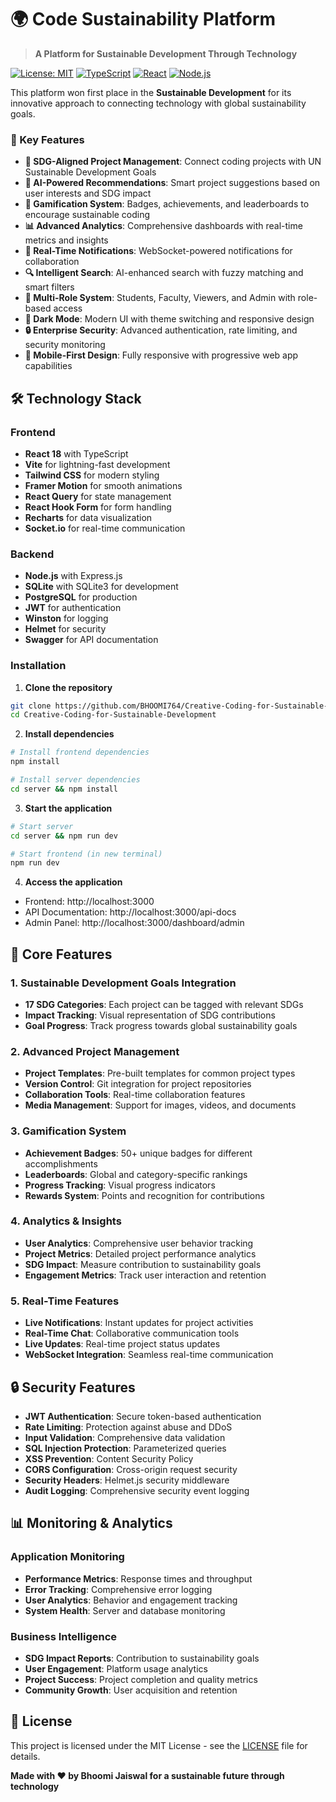 ﻿# 🌍 Code Sustainability Platform

> **A Platform for Sustainable Development Through Technology**

[![License: MIT](https://img.shields.io/badge/License-MIT-yellow.svg)](https://opensource.org/licenses/MIT)
[![TypeScript](https://img.shields.io/badge/TypeScript-007ACC?logo=typescript&logoColor=white)](https://www.typescriptlang.org/)
[![React](https://img.shields.io/badge/React-20232A?logo=react&logoColor=61DAFB)](https://reactjs.org/)
[![Node.js](https://img.shields.io/badge/Node.js-43853D?logo=node.js&logoColor=white)](https://nodejs.org/)


This platform won first place in the **Sustainable Development** for its innovative approach to connecting technology with global sustainability goals.

### 🚀 Key Features

- **🎯 SDG-Aligned Project Management**: Connect coding projects with UN Sustainable Development Goals
- **🤖 AI-Powered Recommendations**: Smart project suggestions based on user interests and SDG impact
- **🏅 Gamification System**: Badges, achievements, and leaderboards to encourage sustainable coding
- **📊 Advanced Analytics**: Comprehensive dashboards with real-time metrics and insights
- **🔔 Real-Time Notifications**: WebSocket-powered notifications for collaboration
- **🔍 Intelligent Search**: AI-enhanced search with fuzzy matching and smart filters
- **👥 Multi-Role System**: Students, Faculty, Viewers, and Admin with role-based access
- **🌙 Dark Mode**: Modern UI with theme switching and responsive design
- **🔒 Enterprise Security**: Advanced authentication, rate limiting, and security monitoring
- **📱 Mobile-First Design**: Fully responsive with progressive web app capabilities

## 🛠️ Technology Stack

### Frontend
- **React 18** with TypeScript
- **Vite** for lightning-fast development
- **Tailwind CSS** for modern styling
- **Framer Motion** for smooth animations
- **React Query** for state management
- **React Hook Form** for form handling
- **Recharts** for data visualization
- **Socket.io** for real-time communication

### Backend
- **Node.js** with Express.js
- **SQLite** with SQLite3 for development
- **PostgreSQL** for production
- **JWT** for authentication
- **Winston** for logging
- **Helmet** for security
- **Swagger** for API documentation

### Installation

1. **Clone the repository**
```bash
git clone https://github.com/BHOOMI764/Creative-Coding-for-Sustainable-Development.git
cd Creative-Coding-for-Sustainable-Development
```

2. **Install dependencies**
```bash
# Install frontend dependencies
npm install

# Install server dependencies
cd server && npm install
```

3. **Start the application**
```bash
# Start server
cd server && npm run dev

# Start frontend (in new terminal)
npm run dev
```

4. **Access the application**
- Frontend: http://localhost:3000
- API Documentation: http://localhost:3000/api-docs
- Admin Panel: http://localhost:3000/dashboard/admin

## 🎯 Core Features

### 1. Sustainable Development Goals Integration
- **17 SDG Categories**: Each project can be tagged with relevant SDGs
- **Impact Tracking**: Visual representation of SDG contributions
- **Goal Progress**: Track progress towards global sustainability goals

### 2. Advanced Project Management
- **Project Templates**: Pre-built templates for common project types
- **Version Control**: Git integration for project repositories
- **Collaboration Tools**: Real-time collaboration features
- **Media Management**: Support for images, videos, and documents

### 3. Gamification System
- **Achievement Badges**: 50+ unique badges for different accomplishments
- **Leaderboards**: Global and category-specific rankings
- **Progress Tracking**: Visual progress indicators
- **Rewards System**: Points and recognition for contributions

### 4. Analytics & Insights
- **User Analytics**: Comprehensive user behavior tracking
- **Project Metrics**: Detailed project performance analytics
- **SDG Impact**: Measure contribution to sustainability goals
- **Engagement Metrics**: Track user interaction and retention

### 5. Real-Time Features
- **Live Notifications**: Instant updates for project activities
- **Real-Time Chat**: Collaborative communication tools
- **Live Updates**: Real-time project status updates
- **WebSocket Integration**: Seamless real-time communication

## 🔒 Security Features

- **JWT Authentication**: Secure token-based authentication
- **Rate Limiting**: Protection against abuse and DDoS
- **Input Validation**: Comprehensive data validation
- **SQL Injection Protection**: Parameterized queries
- **XSS Prevention**: Content Security Policy
- **CORS Configuration**: Cross-origin request security
- **Security Headers**: Helmet.js security middleware
- **Audit Logging**: Comprehensive security event logging

## 📊 Monitoring & Analytics

### Application Monitoring
- **Performance Metrics**: Response times and throughput
- **Error Tracking**: Comprehensive error logging
- **User Analytics**: Behavior and engagement tracking
- **System Health**: Server and database monitoring

### Business Intelligence
- **SDG Impact Reports**: Contribution to sustainability goals
- **User Engagement**: Platform usage analytics
- **Project Success**: Project completion and quality metrics
- **Community Growth**: User acquisition and retention


## 📄 License

This project is licensed under the MIT License - see the [LICENSE](LICENSE) file for details.


**Made with ❤️ by Bhoomi Jaiswal for a sustainable future through technology**



